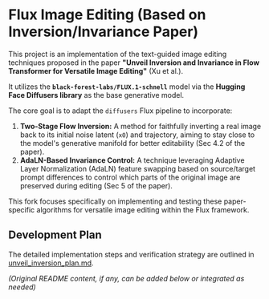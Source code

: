 # Flux Image Editing (Based on Inversion/Invariance Paper)

This project is an implementation of the text-guided image editing techniques proposed in the paper **"Unveil Inversion and Invariance in Flow Transformer for Versatile Image Editing"** (Xu et al.).

It utilizes the **`black-forest-labs/FLUX.1-schnell`** model via the **Hugging Face Diffusers library** as the base generative model.

The core goal is to adapt the `diffusers` Flux pipeline to incorporate:

1.  **Two-Stage Flow Inversion:** A method for faithfully inverting a real image back to its initial noise latent (`x0`) and trajectory, aiming to stay close to the model's generative manifold for better editability (Sec 4.2 of the paper).
2.  **AdaLN-Based Invariance Control:** A technique leveraging Adaptive Layer Normalization (AdaLN) feature swapping based on source/target prompt differences to control which parts of the original image are preserved during editing (Sec 5 of the paper).

This fork focuses specifically on implementing and testing these paper-specific algorithms for versatile image editing within the Flux framework.

## Development Plan

The detailed implementation steps and verification strategy are outlined in [unveil_inversion_plan.md](./unveil_inversion_plan.md).

*(Original README content, if any, can be added below or integrated as needed)*
